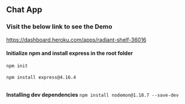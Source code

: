 ## Chat App

### Visit the below link to see the Demo
<https://dashboard.heroku.com/apps/radiant-shelf-36016>

#### Initialize npm and install express in the root folder

`npm init` </br></br>
`npm install express@4.16.4` </br></br>

**Installing dev dependencies**
`npm install nodemon@1.18.7 --save-dev`  </br></br>
